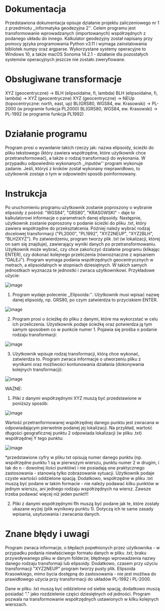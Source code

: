 # Dokumentacja
Przedstawiona dokumentacja opisuje działanie projektu zaliczeniowego nr 1 z przedmiotu ,,informatyka geodezyjna 2''. Celem programu jest transformowanie wprowadzanych (importowanych) współrzędnych z podanego układu do innego. Kalkulator geodezyjny został napisany przy pomocy języka programowania Python v3.11 i wymaga zainstalowania bibliotek numpy oraz argparse. Wykorzystane systemy operacyjne to Windows 10, a także macOS Sonoma 14.2.1 - działanie dla pozostałych systemów operacyjnych jeszcze nie zostało zweryfiowane.  
# Obsługiwane transformacje
XYZ (geocentryczne) -> BLH (elipsoidalne, fi, lambda)
BLH (elipsoidalne, fi, lambda) -> XYZ (geocentryczne)
XYZ (geocentryczne) -> NEUp (topocentryczne: north, east, up)
BL(GRS80, WGS84, ew. Krasowski) -> PL-2000 (w programie funkcja PL2000)
BL(GRS80, WGS84, ew. Krasowski) -> PL-1992 (w programie funkcja PL1992)

# Działanie programu
Program prosi o wywołanie takich rzeczy jak: nazwa elipsoidy, ścieżki do pliku tekstowego (który zawiera współrzędne, które użytkownik chce przetransformować), a także o rodzaj transformacji do wykonania. W przypadku odpowiednio wykonanych ,,inputów'' program wykonuje zadanie. Jeśli, któryś z kroków został wykonany nieprawidłowo, to użytkownik zostaje o tym w odpowiedni sposób poinformowany. 

# Instrukcja
Po uruchomieniu programu użytkownik zostanie poproszony o wybranie elipsoidy z pośród: "WGS84", "GRS80", "KRASOWSKI" - daje to kalkulatorowi informacje o parametrach danej elipsoidy. Następnie, użytkownik zostanie poproszony o podanie ścieżki do pliku .txt, który zawiera współrzędne do przekształcenia. Później należy wybrać rodzaj docelowej transformacji ("PL2000", "PL1992", "XYZ2NEUP", "XYZ2BLH", "BLH2XYZ"). Po zatwierdzeniu, program tworzy plik .txt (w lokalizacji, której on sam się znajduje), zawierający wyniki danych po przetransformowaniu. Użytkownik może wybrać, czy chce zakończyć działanie programu (klikając ENTER), czy dokonać kolejnego przeliczenia (równoznaczne z wpisaniem "DALEJ"). Program wymaga podania współrzędnych geocentrycznych w metrach, a elipsoidalnych w stopniach dziesiętnych. W takich samych jednostkach wyznacza te jednostki i zwraca użytkownikowi. Przykładowe użycie:

![image](https://github.com/EssowyAkap/Geo/assets/168012795/501dffbf-0436-4724-aac0-52aab42baa19)


1. Program wydaje polecenie ,,Elipsoida:''. Użytkownik musi wpisać nazwę danej elipsoidy, np. GRS80, po czym zatwierdza to przyciskiem ENTER.


![image](https://github.com/EssowyAkap/Geo/assets/168012795/7990f522-e9fa-4fa3-80d9-36232f13be9a)


2. Program prosi o ścieżkę do pliku z danymi, które ma wykorzstać w celu ich przeliczenia. Użystkownik podaje ścieżkę oraz potwierdza ją tym samym sposobem co w punkcie numer 1. Pojawia się prośba o podanie rodzaju transformacji:


![image](https://github.com/EssowyAkap/Geo/assets/168012795/2419a157-6ff1-4c6d-9d3e-f50c1a641cb0)


3. Użytkownik wpisuje rodzaj transformacji, którą chce wykonać, zatwierdza to. Program zwraca informacje o utworzeniu pliku z wynikami oraz możliwości kontunowania działania (dokonywania kolejnych transformacji):

![image](https://github.com/EssowyAkap/Geo/assets/168012795/ec29c3f6-0885-4c8c-ad60-b257521980ad)

WAŻNE:
1. Pliki z danymi współrzędnymi XYZ muszą być przedstawione w poniższy sposób:

![image](https://github.com/EssowyAkap/Geo/assets/168012795/cf3b7a54-fe50-4861-ac1c-2525b0d65d6a)

Wartość przetranformowanej współrzędnej danego punktu jest zwracana w odpowiadającym pierwotnie podanej jej lokalizacji. Na przykład, wartość długości geograficznej punktu 2 odpowiada lokalizacji (w pliku .txt) współrzędnej Y tego punktu:

![image](https://github.com/EssowyAkap/Geo/assets/168012795/771fd961-b817-47a1-8c47-d26f62e4efa4)

*przedstawione cyfry w pliku txt opisują numer danego punktu (np. współrzędne punktu 1 są w pierwszym wierszu, punktu numer 2 w drugim, i tak do n - dowolnej ilości punktów) i nie posiadają one praktycznego zastosowania - stanowią tylko zobrazowanie sytuacji. Użytkownik podaje czyste wartości oddzielone spacją. Dodatkowo, współrzędne w pliku .txt muszą być podane w takim formacie - nie należy podawać kilku punktów w jednym wierszu, ani jednego rodzaju współrzędnych na wiersz. Zawsze trzeba podawać więcej niż jeden punkt!!!

2. Pliki z danymi współrzędnymi flh muszą być podane jak te, które zostały ukazane wyżej (plik wynikowy punktu 1). Dotyczą ich te same zasady wpisania, usytuowania i zwracania danych.

# Znane błędy i uwagi
Program zwraca informacje, o błędach popełnionych przez użytkownika - w przypadku podania niewłaściwego formatu danych w pliku .txt; braku przywoływanego pliku w danym folderze; błędnego wprowadzenia nazwy danego rodzaju transformaji lub elipsoidy. Dodatkowo, czasem przy użyciu transformacji "XYZ2NEUP" program tworzy pusty plik. Elipsoida Krasowkiego, mimo bycia dostępną do zastosowania - nie jest możliwa do prawidłowego użycia przy transformacji do układów PL-1992 i PL-2000. 

Dane w pliku .txt muszą być oddzielone od siebie spacją; dodatkowo muszą posiadać "." jako rozdzielenie części dziesiętnych od jedności.
Program pozwala na transformowanie współrzędnych ustawionych w kilku kolejnych wierszach. 

